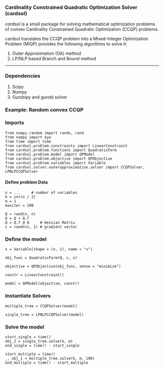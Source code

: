 ### Cardinality Constrained Quadratic Optimization Solver (cardsol) 

*cardsol* is a small package for solving mathematical optimization problems of convex Cardinality Constrained Quadratic
Optimization (CCQP) problems. 

cardsol translates the CCQP problem into a Mixed-Integer Optimization Problem (MIQP) provides 
the following algorithms to solve it:

1. Outer Approximation (OA) method
2. LP/NLP based Branch and Bound method
---

### Dependencies
1. Scipy
2. Numpy
3. Gurobipy and gurobi solver

### Example: Random convex CCQP

### Imports
    from numpy.random import randn, rand
    from numpy import eye
    from time import time
    from cardsol.problem.constraints import LinearConstraint
    from cardsol.problem.functions import QuadraticForm
    from cardsol.problem.model import QPModel
    from cardsol.problem.objective import QPObjective
    from cardsol.problem.variables import Variable
    from cardsol.solver.outerapproximation.solver import CCQPSolver, LPNLPCCQPSolver

#### Define problem Data
    
    n = ...     # number of variables
    k = int(n / 2)
    m = 1
    maxiter = 100

    Q = rand(n, n) 
    Q = Q + Q.T
    Q = Q.T @ Q     # Hessian Matrix
    c = randn(n, 1) # gradient vector    
### Define the model
    x = Variable(shape = (n, 1), name = "x")

    obj_func = QuadraticForm(Q, c, x)

    objective = QPObjective(obj_func, sense = "minimize")

    constr = LinearConstraint()

    model = QPModel(objective, constr)

### Instantiate Solvers
    multiple_tree = CCQPSolver(model)

    single_tree = LPNLPCCQPSolver(model)

### Solve the model

    start_single = time()
    obj_2 = single_tree.solve(k, m)
    end_single = time() - start_single

    start_multiple = time()
    _, obj_1 = multiple_tree.solve(k, m, 100)
    end_multiple = time() - start_multiple